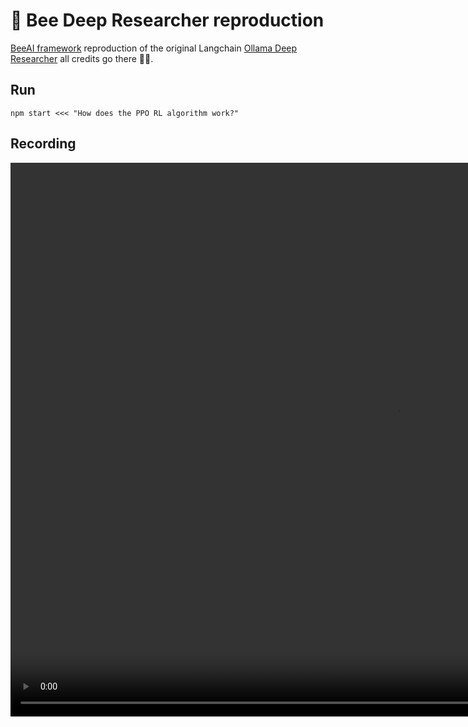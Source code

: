 # 🐝 Bee Deep Researcher reproduction

[BeeAI framework](https://i-am-bee.github.io/bee-agent-framework/#/) reproduction of the original Langchain [Ollama Deep Researcher](https://github.com/langchain-ai/ollama-deep-researcher/blob/main/README.md) all credits go there 🙏👏.

## Run

`npm start <<< "How does the PPO RL algorithm work?"`

## Recording

<video width="1232" height="886" controls>
  <source src="https://raw.githubusercontent.com/aleskalfas/bee-deep-researcher-reproduction/blob/main/media/video.mp4" type="video/mp4">
  Your browser does not support the video tag.
</video>
